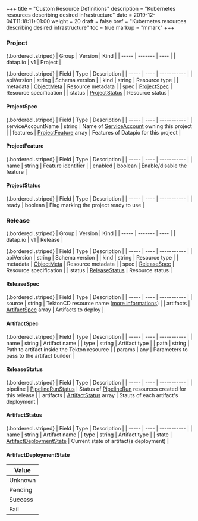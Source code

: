 +++
title = "Custom Resource Definitions"
description = "Kubernetes resources describing desired infrastructure"
date = 2019-12-04T11:18:11+01:00
weight = 20
draft = false
bref = "Kubernetes resources describing desired infrastructure"
toc = true
markup = "mmark"
+++

### Project

{.bordered .striped}
| Group | Version | Kind |
| ----- | ------- | ---- |
| datap.io | v1 | Project |

{.bordered .striped}
| Field | Type | Description |
| ----- | ---- | ----------- |
| apiVersion | string | Schema version |
| kind | string | Resource type |
| metadata | [ObjectMeta](https://kubernetes.io/docs/reference/generated/kubernetes-api/v1.17/#objectmeta-v1-meta) | Resource metadata |
| spec | [ProjectSpec](#projectspec) | Resource specification |
| status | [ProjectStatus](#projectstatus) | Resource status |

#### ProjectSpec

{.bordered .striped}
| Field | Type | Description |
| ----- | ---- | ----------- |
| serviceAccountName | string | Name of [ServiceAccount]() owning this project |
| features | [ProjectFeature](#projectfeature) array | Features of Datapio for this project |

#### ProjectFeature

{.bordered .striped}
| Field | Type | Description |
| ----- | ---- | ----------- |
| name | string | Feature identifier |
| enabled | boolean | Enable/disable the feature |

#### ProjectStatus

{.bordered .striped}
| Field | Type | Description |
| ----- | ---- | ----------- |
| ready | boolean | Flag marking the project ready to use |

### Release

{.bordered .striped}
| Group | Version | Kind |
| ----- | ------- | ---- |
| datap.io | v1 | Release |

{.bordered .striped}
| Field | Type | Description |
| ----- | ---- | ----------- |
| apiVersion | string | Schema version |
| kind | string | Resource type |
| metadata | [ObjectMeta](https://kubernetes.io/docs/reference/generated/kubernetes-api/v1.17/#objectmeta-v1-meta) | Resource metadata |
| spec | [ReleaseSpec](#releasespec) | Resource specification |
| status | [ReleaseStatus](#releasestatus) | Resource status |

#### ReleaseSpec

{.bordered .striped}
| Field | Type | Description |
| ----- | ---- | ----------- |
| source | string | TektonCD resource name ([more informations](https://github.com/tektoncd/pipeline/blob/master/docs/resources.md#git-resource)) |
| artifacts | [ArtifactSpec](#artifactspec) array | Artifacts to deploy |

#### ArtifactSpec

{.bordered .striped}
| Field | Type | Description |
| ----- | ---- | ----------- |
| name | string | Artifact name |
| type | string | Artifact type |
| path | string | Path to artifact inside the Tekton resource |
| params | any | Parameters to pass to the artifact builder |

#### ReleaseStatus

{.bordered .striped}
| Field | Type | Description |
| ----- | ---- | ----------- |
| pipeline | [PipelineRunStatus](https://github.com/tektoncd/pipeline/blob/master/docs/pipelineruns.md) | Status of [PipelineRun]() resources created for this release |
| artifacts | [ArtifactStatus](#artifactstatus) array | Stauts of each artifact's deployment |

#### ArtifactStatus

{.bordered .striped}
| Field | Type | Description |
| ----- | ---- | ----------- |
| name | string | Artifact name |
| type | string | Artifact type |
| state | [ArtifactDeploymentState](#artifactdeploymentstate) | Current state of artifact(s deployment) |

#### ArtifactDeploymentState

| Value |
| ----- |
| Unknown |
| Pending |
| Success |
| Fail |
